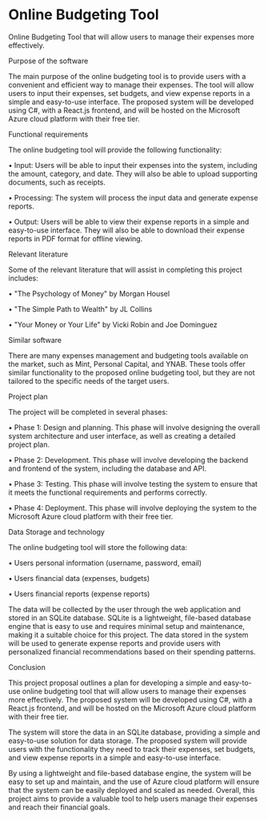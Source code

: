 # Online Budgeting Tool
Online Budgeting Tool that will allow users to manage their expenses more effectively.

Purpose of the software

The main purpose of the online budgeting tool is to provide users with a convenient and efficient way to manage their expenses. The tool will allow users to input their expenses, set budgets, and view expense reports in a simple and easy-to-use interface. The proposed system will be developed using C#, with a React.js frontend, and will be hosted on the Microsoft Azure cloud platform with their free tier.

Functional requirements

The online budgeting tool will provide the following functionality:

•	Input: Users will be able to input their expenses into the system, including the amount, category, and date. They will also be able to upload supporting documents, such as receipts.

•	Processing: The system will process the input data and generate expense reports.

•	Output: Users will be able to view their expense reports in a simple and easy-to-use interface. They will also be able to download their expense reports in PDF format for offline viewing.

Relevant literature

Some of the relevant literature that will assist in completing this project includes:

•	"The Psychology of Money" by Morgan Housel

•	"The Simple Path to Wealth" by JL Collins

•	"Your Money or Your Life" by Vicki Robin and Joe Dominguez

Similar software 

There are many expenses management and budgeting tools available on the market, such as Mint, Personal Capital, and YNAB. These tools offer similar functionality to the proposed online budgeting tool, but they are not tailored to the specific needs of the target users.

Project plan

The project will be completed in several phases:

•	Phase 1: Design and planning. This phase will involve designing the overall system architecture and user interface, as well as creating a detailed project plan.

•	Phase 2: Development. This phase will involve developing the backend and frontend of the system, including the database and API.

•	Phase 3: Testing. This phase will involve testing the system to ensure that it meets the functional requirements and performs correctly.

•	Phase 4: Deployment. This phase will involve deploying the system to the Microsoft Azure cloud platform with their free tier.

Data Storage and technology

The online budgeting tool will store the following data:

•	Users personal information (username, password, email)

•	Users financial data (expenses, budgets)

•	Users financial reports (expense reports)

The data will be collected by the user through the web application and stored in an SQLite database. SQLite is a lightweight, file-based database engine that is easy to use and requires minimal setup and maintenance, making it a suitable choice for this project.
The data stored in the system will be used to generate expense reports and provide users with personalized financial recommendations based on their spending patterns.

Conclusion

This project proposal outlines a plan for developing a simple and easy-to-use online budgeting tool that will allow users to manage their expenses more effectively. The proposed system will be developed using C#, with a React.js frontend, and will be hosted on the Microsoft Azure cloud platform with their free tier.

The system will store the data in an SQLite database, providing a simple and easy-to-use solution for data storage. The proposed system will provide users with the functionality they need to track their expenses, set budgets, and view expense reports in a simple and easy-to-use interface. 

By using a lightweight and file-based database engine, the system will be easy to set up and maintain, and the use of Azure cloud platform will ensure that the system can be easily deployed and scaled as needed. Overall, this project aims to provide a valuable tool to help users manage their expenses and reach their financial goals.
